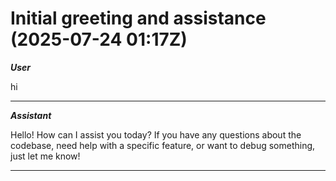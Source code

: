 <!-- Generated by SpecStory -->

# Initial greeting and assistance (2025-07-24 01:17Z)

_**User**_

hi

---

_**Assistant**_

Hello! How can I assist you today? If you have any questions about the codebase, need help with a specific feature, or want to debug something, just let me know!

---

